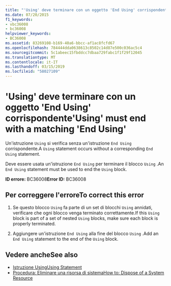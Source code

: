 ```yaml
---
title: "'Using' deve terminare con un oggetto 'End Using' corrispondente"
ms.date: 07/20/2015
f1_keywords:
- vbc36008
- bc36008
helpviewer_keywords:
- BC36008
ms.assetid: 83269108-b169-40a6-bbcc-af1ac8fcfd67
ms.openlocfilehash: 784444dda0638613c8502c14d87e500c036ac5c4
ms.sourcegitcommit: 5c1abeec15fbddcc7dbaa729fabc1f1f29f12045
ms.translationtype: MT
ms.contentlocale: it-IT
ms.lasthandoff: 03/15/2019
ms.locfileid: "58027109"
---
```

# <a name="using-must-end-with-a-matching-end-using"></a><span data-ttu-id="4c59f-102">'Using' deve terminare con un oggetto 'End Using' corrispondente</span><span class="sxs-lookup"><span data-stu-id="4c59f-102">'Using' must end with a matching 'End Using'</span></span>
<span data-ttu-id="4c59f-103">Un'istruzione `Using` si verifica senza un'istruzione `End Using` corrispondente.</span><span class="sxs-lookup"><span data-stu-id="4c59f-103">A `Using` statement occurs without a corresponding `End Using` statement.</span></span>  
  
 <span data-ttu-id="4c59f-104">Deve essere usata un'istruzione `End Using` per terminare il blocco `Using` .</span><span class="sxs-lookup"><span data-stu-id="4c59f-104">An `End Using` statement must be used to end the `Using` block.</span></span>  
  
 <span data-ttu-id="4c59f-105">**ID errore:** BC36008</span><span class="sxs-lookup"><span data-stu-id="4c59f-105">**Error ID:** BC36008</span></span>  
  
## <a name="to-correct-this-error"></a><span data-ttu-id="4c59f-106">Per correggere l'errore</span><span class="sxs-lookup"><span data-stu-id="4c59f-106">To correct this error</span></span>  
  
1.  <span data-ttu-id="4c59f-107">Se questo blocco `Using` fa parte di un set di blocchi `Using` annidati, verificare che ogni blocco venga terminato correttamente.</span><span class="sxs-lookup"><span data-stu-id="4c59f-107">If this `Using` block is part of a set of nested `Using` blocks, make sure each block is properly terminated.</span></span>  
  
2.  <span data-ttu-id="4c59f-108">Aggiungere un'istruzione `End Using` alla fine del blocco `Using` .</span><span class="sxs-lookup"><span data-stu-id="4c59f-108">Add an `End Using` statement to the end of the `Using` block.</span></span>  
  
## <a name="see-also"></a><span data-ttu-id="4c59f-109">Vedere anche</span><span class="sxs-lookup"><span data-stu-id="4c59f-109">See also</span></span>

- [<span data-ttu-id="4c59f-110">Istruzione Using</span><span class="sxs-lookup"><span data-stu-id="4c59f-110">Using Statement</span></span>](../../visual-basic/language-reference/statements/using-statement.md)
- [<span data-ttu-id="4c59f-111">Procedura: Eliminare una risorsa di sistema</span><span class="sxs-lookup"><span data-stu-id="4c59f-111">How to: Dispose of a System Resource</span></span>](../../visual-basic/programming-guide/language-features/control-flow/how-to-dispose-of-a-system-resource.md)
